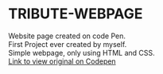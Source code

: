 # TRIBUTE-WEBPAGE

Website page created on code Pen.<br>
First Project ever created by myself.<br>
Simple webpage, only using HTML and CSS.<br>
<a href="https://codepen.io/mekglitch/full/KKMMqRv">Link to view original on Codepen</a>

